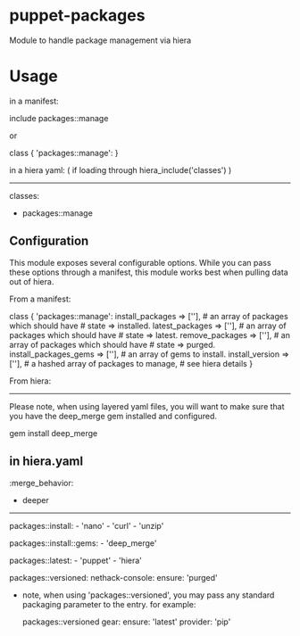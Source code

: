 puppet-packages
===============

Module to handle package management via hiera

# Usage

in a manifest:

  include packages::manage

or

  class { 'packages::manage': }

in a hiera yaml: ( if loading through hiera_include('classes') )

---

classes:
  - packages::manage

## Configuration

This module exposes several configurable options.  While you can pass
these options through a manifest, this module works best when pulling
data out of hiera.

From a manifest:

class { 'packages::manage':
  install_packages => [''], # an array of packages which should have
                            # state => installed.
  latest_packages  => [''], # an array of packages which should have
                            # state => latest.
  remove_packages  => [''], # an array of packages which should have
                            # state => purged.
  install_packages_gems => [''], # an array of gems to install.
  install_version  => [''], # a hashed array of packages to manage,
                            # see hiera details
}

From hiera:

----------------------------

 Please note, when using layered yaml files, you will want to make
  sure that you have the deep_merge gem installed and configured.

gem install deep_merge

## in hiera.yaml

:merge_behavior:
  - deeper

----------------------------

  packages::install:
    - 'nano'
    - 'curl'
    - 'unzip'

  packages::install::gems:
    - 'deep_merge'

  packages::latest:
    - 'puppet'
    - 'hiera'

  packages::versioned:
    nethack-console:
      ensure: 'purged'

- note, when using 'packages::versioned', you may pass any standard
  packaging parameter to the entry. for example:

  packages::versioned
    gear:
      ensure: 'latest'
      provider: 'pip'

